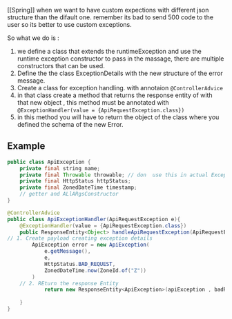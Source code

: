 [[Spring]]
when we want to have custom expections with different json structure than the difault one. remember  its bad to send 500 code to the user so its better to use custom exceptions.

So what we do is :
1. we define a class that extends the runtimeException and use the runtime exception constructor to pass in the massage, there are multiple constructors that can be used. 
2. Define the the class ExceptionDetails with the new structure of the error message.
3. Create a class for exception handling. with annotaion `@ControllerAdvice`
4. in that class create a method that returns the response entity of with that new object , this method must be annotated with `@ExceptionHandler(value = {ApiRequestException.class})`
5. in this method you will have to return the object of the class where you defined the schema of the new Error.
## Example

```java
public class ApiException {
	private final string name;
	private final Throwable throwable; // don  use this in actual Exception calsses
	private final HttpStatus httpStatus;
	private final ZonedDateTime timestamp;
	// getter and ALlARgsConstructor
}
```

``` java
@ControllerAdvice
public class ApiExceptionHandler(ApiRequestException e){
	@ExceptionHandler(value = {ApiRequestException.class})
	public ResponseEntity<Object> handleApiRequestException(ApiRequestException){
// 1. Create payload creating exception details
		ApiException error = new ApiException(
			e.getMessage(), 
			e,
			HttpStatus.BAD_REQUEST, 
			ZonedDateTime.now(ZoneId.of("Z"))
		)
	// 2. REturn the response Entity
			return new ResponseEntity<ApiException>(apiException , badRequest);
	
	}
}
```
